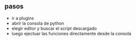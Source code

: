 ## pasos

* ir a plugins 
* abrir la consola de python
* elegir editor y buscar el script descargado
* luego ejectuar las funciones directamente desde la consola
